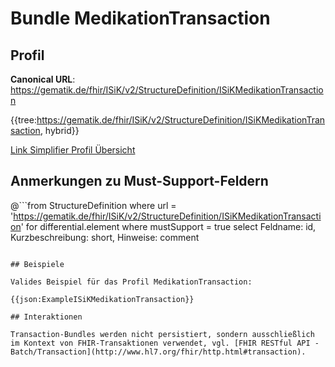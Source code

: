 # Bundle MedikationTransaction

## Profil

**Canonical URL**: https://gematik.de/fhir/ISiK/v2/StructureDefinition/ISiKMedikationTransaction

{{tree:https://gematik.de/fhir/ISiK/v2/StructureDefinition/ISiKMedikationTransaction, hybrid}}

[Link Simplifier Profil Übersicht](https://gematik.de/fhir/ISiK/v2/StructureDefinition/ISiKMedikationTransaction)

## Anmerkungen zu Must-Support-Feldern

@```from
	StructureDefinition
where
    url = 'https://gematik.de/fhir/ISiK/v2/StructureDefinition/ISiKMedikationTransaction'
for differential.element
where mustSupport = true
select
	Feldname: id, Kurzbeschreibung: short, Hinweise: comment
```

## Beispiele

Valides Beispiel für das Profil MedikationTransaction:

{{json:ExampleISiKMedikationTransaction}}

## Interaktionen

Transaction-Bundles werden nicht persistiert, sondern ausschließlich im Kontext von FHIR-Transaktionen verwendet, vgl. [FHIR RESTful API - Batch/Transaction](http://www.hl7.org/fhir/http.html#transaction).
